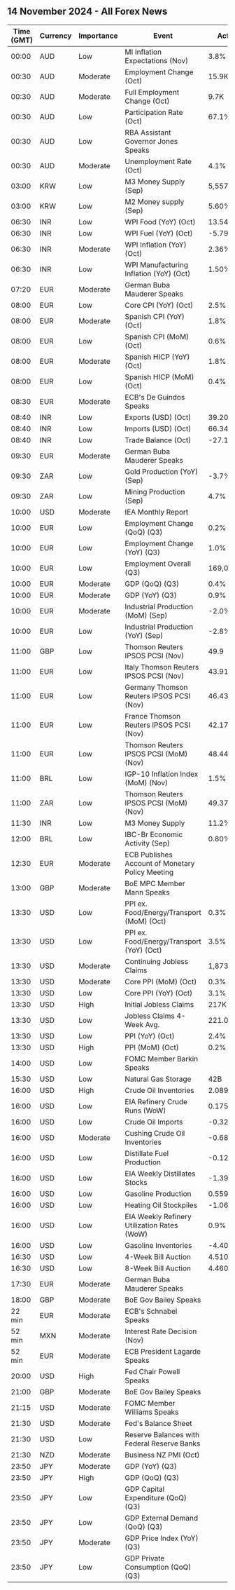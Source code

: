## 14 November 2024 - All Forex News

| Time (GMT) | Currency | Importance | Event | Actual | Forecast | Previous |
|------|----------|------------|-------|--------|----------|----------|
| 00:00 | AUD | Low | MI Inflation Expectations (Nov) | 3.8% |  | 4.0% |
| 00:30 | AUD | Moderate | Employment Change (Oct) | 15.9K | 25.2K | 61.3K |
| 00:30 | AUD | Moderate | Full Employment Change (Oct) | 9.7K |  | 48.8K |
| 00:30 | AUD | Low | Participation Rate (Oct) | 67.1% | 67.2% | 67.2% |
| 00:30 | AUD | Low | RBA Assistant Governor Jones Speaks |  |  |  |
| 00:30 | AUD | Moderate | Unemployment Rate (Oct) | 4.1% | 4.1% | 4.1% |
| 03:00 | KRW | Low | M3 Money Supply (Sep) | 5,557.5B |  | 5,515.1B |
| 03:00 | KRW | Low | M2 Money supply (Sep) | 5.60% |  | 5.30% |
| 06:30 | INR | Low | WPI Food (YoY) (Oct) | 13.54% |  | 11.53% |
| 06:30 | INR | Low | WPI Fuel (YoY) (Oct) | -5.79% |  | -4.05% |
| 06:30 | INR | Moderate | WPI Inflation (YoY) (Oct) | 2.36% | 2.20% | 1.84% |
| 06:30 | INR | Low | WPI Manufacturing Inflation (YoY) (Oct) | 1.50% |  | 1.00% |
| 07:20 | EUR | Moderate | German Buba Mauderer Speaks |  |  |  |
| 08:00 | EUR | Low | Core CPI (YoY) (Oct) | 2.5% | 2.5% | 2.4% |
| 08:00 | EUR | Moderate | Spanish CPI (YoY) (Oct) | 1.8% | 1.8% | 1.5% |
| 08:00 | EUR | Low | Spanish CPI (MoM) (Oct) | 0.6% | 0.6% | -0.6% |
| 08:00 | EUR | Moderate | Spanish HICP (YoY) (Oct) | 1.8% | 1.8% | 1.7% |
| 08:00 | EUR | Low | Spanish HICP (MoM) (Oct) | 0.4% | 0.4% | -0.1% |
| 08:30 | EUR | Moderate | ECB's De Guindos Speaks |  |  |  |
| 08:40 | INR | Low | Exports (USD) (Oct) | 39.20B |  | 34.58B |
| 08:40 | INR | Low | Imports (USD) (Oct) | 66.34B |  | 55.36B |
| 08:40 | INR | Low | Trade Balance (Oct) | -27.14B |  | -20.78B |
| 09:30 | EUR | Moderate | German Buba Mauderer Speaks |  |  |  |
| 09:30 | ZAR | Low | Gold Production (YoY) (Sep) | -3.7% |  | -4.6% |
| 09:30 | ZAR | Low | Mining Production (Sep) | 4.7% |  | 0.3% |
| 10:00 | USD | Moderate | IEA Monthly Report |  |  |  |
| 10:00 | EUR | Low | Employment Change (QoQ) (Q3) | 0.2% | 0.2% | 0.1% |
| 10:00 | EUR | Low | Employment Change (YoY) (Q3) | 1.0% | 0.8% | 0.9% |
| 10:00 | EUR | Low | Employment Overall (Q3) | 169,064.1K |  | 168,783.1K |
| 10:00 | EUR | Moderate | GDP (QoQ) (Q3) | 0.4% | 0.4% | 0.4% |
| 10:00 | EUR | Moderate | GDP (YoY) (Q3) | 0.9% | 0.9% | 0.9% |
| 10:00 | EUR | Moderate | Industrial Production (MoM) (Sep) | -2.0% | -1.3% | 1.5% |
| 10:00 | EUR | Low | Industrial Production (YoY) (Sep) | -2.8% | -2.0% | -0.1% |
| 11:00 | GBP | Low | Thomson Reuters IPSOS PCSI (Nov) | 49.9 |  | 50.7 |
| 11:00 | EUR | Low | Italy Thomson Reuters IPSOS PCSI (Nov) | 43.91 |  | 46.45 |
| 11:00 | EUR | Low | Germany Thomson Reuters IPSOS PCSI (Nov) | 46.43 |  | 49.09 |
| 11:00 | EUR | Low | France Thomson Reuters IPSOS PCSI (Nov) | 42.17 |  | 43.69 |
| 11:00 | EUR | Low | Thomson Reuters IPSOS PCSI (MoM) (Nov) | 48.44 |  | 49.53 |
| 11:00 | BRL | Low | IGP-10 Inflation Index (MoM) (Nov) | 1.5% |  | 1.3% |
| 11:00 | ZAR | Low | Thomson Reuters IPSOS PCSI (MoM) (Nov) | 49.37 |  | 51.45 |
| 11:30 | INR | Low | M3 Money Supply | 11.2% |  | 11.1% |
| 12:00 | BRL | Low | IBC-Br Economic Activity (Sep) | 0.80% | 0.50% | 0.20% |
| 12:30 | EUR | Moderate | ECB Publishes Account of Monetary Policy Meeting |  |  |  |
| 13:00 | GBP | Moderate | BoE MPC Member Mann Speaks |  |  |  |
| 13:30 | USD | Low | PPI ex. Food/Energy/Transport (MoM) (Oct) | 0.3% |  | 0.1% |
| 13:30 | USD | Low | PPI ex. Food/Energy/Transport (YoY) (Oct) | 3.5% |  | 3.3% |
| 13:30 | USD | Moderate | Continuing Jobless Claims | 1,873K | 1,880K | 1,884K |
| 13:30 | USD | Moderate | Core PPI (MoM) (Oct) | 0.3% | 0.3% | 0.2% |
| 13:30 | USD | Low | Core PPI (YoY) (Oct) | 3.1% | 3.0% | 2.9% |
| 13:30 | USD | High | Initial Jobless Claims | 217K | 224K | 221K |
| 13:30 | USD | Low | Jobless Claims 4-Week Avg. | 221.00K |  | 227.25K |
| 13:30 | USD | Low | PPI (YoY) (Oct) | 2.4% | 2.3% | 1.9% |
| 13:30 | USD | High | PPI (MoM) (Oct) | 0.2% | 0.2% | 0.1% |
| 14:00 | USD | Low | FOMC Member Barkin Speaks |  |  |  |
| 15:30 | USD | Low | Natural Gas Storage | 42B | 34B | 69B |
| 16:00 | USD | High | Crude Oil Inventories | 2.089M | 0.400M | 2.149M |
| 16:00 | USD | Low | EIA Refinery Crude Runs (WoW) | 0.175M |  | 0.281M |
| 16:00 | USD | Low | Crude Oil Imports | -0.321M |  | 1.676M |
| 16:00 | USD | Moderate | Cushing Crude Oil Inventories | -0.688M |  | 0.522M |
| 16:00 | USD | Low | Distillate Fuel Production | -0.127M |  | 0.233M |
| 16:00 | USD | Low | EIA Weekly Distillates Stocks | -1.394M | 1.000M | 2.947M |
| 16:00 | USD | Low | Gasoline Production | 0.559M |  | 0.013M |
| 16:00 | USD | Low | Heating Oil Stockpiles | -1.060M |  | 0.335M |
| 16:00 | USD | Low | EIA Weekly Refinery Utilization Rates (WoW) | 0.9% |  | 1.4% |
| 16:00 | USD | Low | Gasoline Inventories | -4.407M | 1.000M | 0.412M |
| 16:30 | USD | Low | 4-Week Bill Auction | 4.510% |  | 4.515% |
| 16:30 | USD | Low | 8-Week Bill Auction | 4.460% |  | 4.490% |
| 17:30 | EUR | Moderate | German Buba Mauderer Speaks |  |  |  |
| 18:00 | GBP | Moderate | BoE Gov Bailey Speaks |  |  |  |
| 22 min | EUR | Moderate | ECB's Schnabel Speaks |  |  |  |
| 52 min | MXN | Moderate | Interest Rate Decision (Nov) |  | 10.25% | 10.50% |
| 52 min | EUR | Moderate | ECB President Lagarde Speaks |  |  |  |
| 20:00 | USD | High | Fed Chair Powell Speaks |  |  |  |
| 21:00 | GBP | Moderate | BoE Gov Bailey Speaks |  |  |  |
| 21:15 | USD | Moderate | FOMC Member Williams Speaks |  |  |  |
| 21:30 | USD | Moderate | Fed's Balance Sheet |  |  | 6,994B |
| 21:30 | USD | Low | Reserve Balances with Federal Reserve Banks |  |  | 3.256T |
| 21:30 | NZD | Moderate | Business NZ PMI (Oct) |  |  | 46.9 |
| 23:50 | JPY | Moderate | GDP (YoY) (Q3) |  |  | 2.9% |
| 23:50 | JPY | High | GDP (QoQ) (Q3) |  | 0.2% | 0.7% |
| 23:50 | JPY | Low | GDP Capital Expenditure (QoQ) (Q3) |  | -0.2% | 0.8% |
| 23:50 | JPY | Low | GDP External Demand (QoQ) (Q3) |  | 0.1% | -0.1% |
| 23:50 | JPY | Moderate | GDP Price Index (YoY) (Q3) |  | 2.8% | 3.1% |
| 23:50 | JPY | Low | GDP Private Consumption (QoQ) (Q3) |  | 0.2% | 0.9% |
